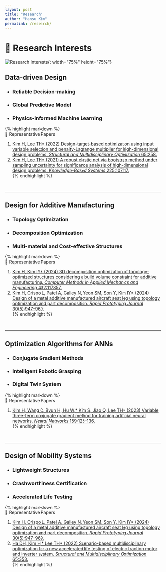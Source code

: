 ```yaml
---
layout: post
title: "Research"
author: "Hansu Kim"
permalink: /research/
---
```


# 🌟 Research Interests   
![Research Interests](https://github.com/user-attachments/assets/5bf2bcba-a5f9-4b17-abda-b9add96ff099){: width="75%" height="75%"}   
   
## Data-driven Design   
* ### Reliable Decision-making
* ### Global Predictive Model   
* ### Physics-informed Machine Learning
   
{% highlight markdown %}   
📄 Representative Papers   
1. [Kim H, Lee TH* (2022) Design-target-based optimization using input variable selection and penalty-Lagrange multiplier for high-dimensional design problems. *Structural and Multidisciplinary Optimization* 65:258.](https://doi.org/10.1007/s00158-022-03356-0)
2. [Kim H, Lee TH* (2021) A robust elastic net via bootstrap method under sampling uncertainty for significance analysis of high-dimensional design problems. *Knowledge-Based Systems* 225:107117.](https://doi.org/10.1016/j.knosys.2021.107117)   
{% endhighlight %}   
<br/>   
   
***   
   
## Design for Additive Manufacturing   
* ### Topology Optimization   
* ### Decomposition Optimization
* ### Multi-material and Cost-effective Structures
   
{% highlight markdown %}   
📄 Representative Papers   
1. [Kim H, Kim IY* (2024) 3D decomposition optimization of topology-optimized structures considering a build volume constraint for additive manufacturing. *Computer Methods in Applied Mechanics and Engineering* 432:117357.](https://doi.org/10.1016/j.cma.2024.117357)
2. [Kim H, Crispo L, Patel A, Galley N, Yeon SM, Son Y, Kim IY* (2024) Design of a metal additive manufactured aircraft seat leg using topology optimization and part decomposition. *Rapid Prototyping Journal* 30(5):947–969.](https://doi.org/10.1108/RPJ-11-2023-0400)   
{% endhighlight %}   
<br/>   
   
***   
   
## Optimization Algorithms for ANNs   
* ### Conjugate Gradient Methods   
* ### Intelligent Robotic Grasping   
* ### Digital Twin System   
   
{% highlight markdown %}   
📄 Representative Papers   
1. [Kim H, Wang C, Byun H, Hu W,* Kim S, Jiao Q, Lee TH* (2023) Variable three-term conjugate gradient method for training artificial neural networks. *Neural Networks* 159:125–136.](https://doi.org/10.1016/j.neunet.2022.12.001)   
{% endhighlight %}   
<br/>   
   
***   
   
## Design of Mobility Systems
* ### Lightweight Structures   
* ### Crashworthiness Certification   
* ### Accelerated Life Testing
   
{% highlight markdown %}   
📄 Representative Papers   
1. [Kim H, Crispo L, Patel A, Galley N, Yeon SM, Son Y, Kim IY* (2024) Design of a metal additive manufactured aircraft seat leg using topology optimization and part decomposition. *Rapid Prototyping Journal* 30(5):947–969.](https://doi.org/10.1108/RPJ-11-2023-0400)
2. [Ha DH, Kim H,* Lee TH* (2022) Scenario-based multidisciplinary optimization for a new accelerated life testing of electric traction motor and inverter system. *Structural and Multidisciplinary Optimization* 65:353.](https://doi.org/10.1007/s00158-022-03374-y)   
{% endhighlight %}   
